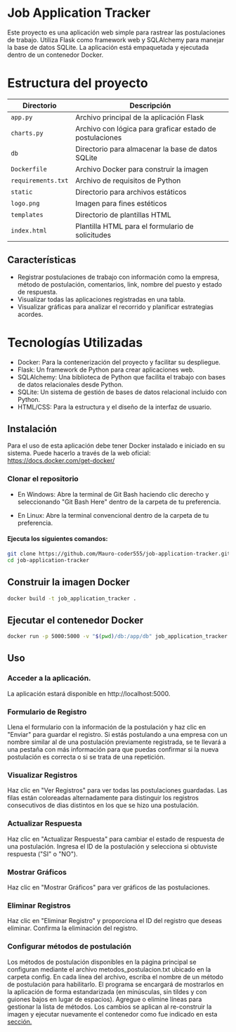 # Job Application Tracker

Este proyecto es una aplicación web simple para rastrear las postulaciones de trabajo. Utiliza Flask como framework web y SQLAlchemy para manejar la base de datos SQLite. La aplicación está empaquetada y ejecutada dentro de un contenedor Docker.

# Estructura del proyecto

| Directorio | Descripción |
|---|---|
| `app.py` | Archivo principal de la aplicación Flask |
| `charts.py` | Archivo con lógica para graficar estado de postulaciones |
| `db` | Directorio para almacenar la base de datos SQLite |
| `Dockerfile` | Archivo Docker para construir la imagen |
| `requirements.txt` | Archivo de requisitos de Python |
| `static` | Directorio para archivos estáticos |
| `logo.png` | Imagen para fines estéticos |
| `templates` | Directorio de plantillas HTML |
| `index.html` | Plantilla HTML para el formulario de solicitudes |


## Características

- Registrar postulaciones de trabajo con información como la empresa, método de postulación, comentarios, link, nombre del puesto y estado de respuesta.
- Visualizar todas las aplicaciones registradas en una tabla.
- Visualizar gráficas para analizar el recorrido y planificar estrategias acordes.

# Tecnologías Utilizadas

- Docker: Para la contenerización del proyecto y facilitar su despliegue.
- Flask: Un framework de Python para crear aplicaciones web.
- SQLAlchemy: Una biblioteca de Python que facilita el trabajo con bases de datos relacionales desde Python.
- SQLite: Un sistema de gestión de bases de datos relacional incluido con Python.
- HTML/CSS: Para la estructura y el diseño de la interfaz de usuario.

## Instalación

Para el uso de esta aplicación debe tener Docker instalado e iniciado en su sistema.
Puede hacerlo a través de la web oficial: https://docs.docker.com/get-docker/

### Clonar el repositorio

* En Windows: Abre la terminal de Git Bash haciendo clic derecho y seleccionando "Git Bash Here" dentro de la carpeta de tu preferencia.

* En Linux: Abre la terminal convencional dentro de la carpeta de tu preferencia.

#### Ejecuta los siguientes comandos:

```bash
git clone https://github.com/Mauro-coder555/job-application-tracker.git
cd job-application-tracker
```

## Construir la imagen Docker<a id="construir-imagen-docker"></a>
```bash
docker build -t job_application_tracker .
```
## Ejecutar el contenedor Docker
```bash
docker run -p 5000:5000 -v "$(pwd)/db:/app/db" job_application_tracker
```
##  Uso

### Acceder a la aplicación.
La aplicación estará disponible en http://localhost:5000.


### Formulario de Registro

Llena el formulario con la información de la postulación y haz clic en "Enviar" para guardar el registro. Si estás postulando a una empresa con un nombre similar al de una postulación previamente registrada, se te llevará a una pestaña con más información para que puedas confirmar si la nueva postulación es correcta o si se trata de una repetición.

### Visualizar Registros

Haz clic en "Ver Registros" para ver todas las postulaciones guardadas. Las filas están coloreadas alternadamente para distinguir los registros consecutivos de dias distintos en los que se hizo una postulación.

### Actualizar Respuesta

Haz clic en "Actualizar Respuesta" para cambiar el estado de respuesta de una postulación. Ingresa el ID de la postulación y selecciona si obtuviste respuesta ("SI" o "NO").

### Mostrar Gráficos

Haz clic en "Mostrar Gráficos" para ver gráficos de las postulaciones.

### Eliminar Registros

Haz clic en "Eliminar Registro" y proporciona el ID del registro que deseas eliminar. Confirma la eliminación del registro.

### Configurar métodos de postulación

Los métodos de postulación disponibles en la página principal se configuran mediante el archivo metodos_postulacion.txt ubicado en la carpeta config. En cada línea del archivo, escriba el nombre de un método de postulación para habilitarlo. El programa se encargará de mostrarlos en la aplicación de forma estandarizada (en minúsculas, sin tildes y con guiones bajos en lugar de espacios). Agregue o elimine líneas para gestionar la lista de métodos. Los cambios se aplican al re-construir la imagen y ejecutar nuevamente el contenedor como fue indicado en esta [sección.](#construir-imagen-docker)

